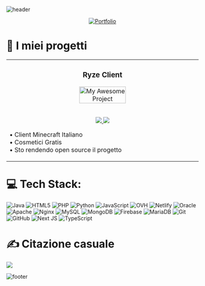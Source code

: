 ![header](https://capsule-render.vercel.app/api?type=waving&color=timeGradient&height=200&section=header&text=Ciao%2C%20Sono%20Naza%20👋&fontSize=50&animation=scaleIn&fontAlignY=35&desc=Developer,%20designer%20e%20server%20admin&descSize=20&descAlignY=55&descAlign=50)

<div align="center">

  [![Portfolio](https://img.shields.io/badge/Portfolio-000?style=for-the-badge&logo=firefoxbrowser&logoColor=yellow)](https://naza.ovh)

</div>

# 💾 I miei progetti

<!-- Featured Projects Section -->
<table>
<tr>
<td width="50%">
<h3 align="center">Ryze Client</h3>
<div align="center">  
<a href="#" target="_blank">
<img src="https://naza.dev/assets/ryzeclient-banner.png" width="50%" alt="My Awesome Project"/>
</a>
<br>
<br>
<p>
<a href="https://github.com/NazaaDev/RyzeClient" target="_blank">
<img src="https://img.shields.io/badge/View_on_GitHub-2ea44f?style=for-the-badge&logo=github"/>
</a>
<a href="https://ryzeclient.xyz" target="_blank">
<img src="https://img.shields.io/badge/Sito_Web-brightgreen?style=for-the-badge&logo=firefoxbrowser&logoColor=white"/>
</a>
</p>
<p align="left">
• Client Minecraft Italiano<br>
• Cosmetici Gratis<br>
• Sto rendendo open source il progetto
</p>
</div>
</td>
</tr>
</table>

# 💻 Tech Stack:
![Java](https://img.shields.io/badge/java-%23ED8B00.svg?style=for-the-badge&logo=openjdk&logoColor=white) ![HTML5](https://img.shields.io/badge/html5-%23E34F26.svg?style=for-the-badge&logo=html5&logoColor=white) ![PHP](https://img.shields.io/badge/php-%23777BB4.svg?style=for-the-badge&logo=php&logoColor=white) ![Python](https://img.shields.io/badge/python-3670A0?style=for-the-badge&logo=python&logoColor=ffdd54) ![JavaScript](https://img.shields.io/badge/javascript-%23323330.svg?style=for-the-badge&logo=javascript&logoColor=%23F7DF1E) ![OVH](https://img.shields.io/badge/ovh-%23123F6D.svg?style=for-the-badge&logo=ovh&logoColor=#123F6D) ![Netlify](https://img.shields.io/badge/netlify-%23000000.svg?style=for-the-badge&logo=netlify&logoColor=#00C7B7) ![Oracle](https://img.shields.io/badge/Oracle-F80000?style=for-the-badge&logo=oracle&logoColor=white) ![Apache](https://img.shields.io/badge/apache-%23D42029.svg?style=for-the-badge&logo=apache&logoColor=white) ![Nginx](https://img.shields.io/badge/nginx-%23009639.svg?style=for-the-badge&logo=nginx&logoColor=white) ![MySQL](https://img.shields.io/badge/mysql-4479A1.svg?style=for-the-badge&logo=mysql&logoColor=white) ![MongoDB](https://img.shields.io/badge/MongoDB-%234ea94b.svg?style=for-the-badge&logo=mongodb&logoColor=white) ![Firebase](https://img.shields.io/badge/firebase-a08021?style=for-the-badge&logo=firebase&logoColor=ffcd34) ![MariaDB](https://img.shields.io/badge/MariaDB-003545?style=for-the-badge&logo=mariadb&logoColor=white) ![Git](https://img.shields.io/badge/git-%23F05033.svg?style=for-the-badge&logo=git&logoColor=white) ![GitHub](https://img.shields.io/badge/github-%23121011.svg?style=for-the-badge&logo=github&logoColor=white) ![Next JS](https://img.shields.io/badge/Next-black?style=for-the-badge&logo=next.js&logoColor=white) ![TypeScript](https://img.shields.io/badge/typescript-%23007ACC.svg?style=for-the-badge&logo=typescript&logoColor=white)

# ✍️ Citazione casuale
![](https://quotes-github-readme.vercel.app/api?type=horizontal&theme=radical)


![footer](https://capsule-render.vercel.app/api?type=waving&color=timeGradient&height=100&section=footer)
